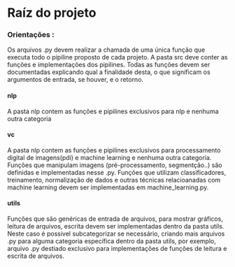 # Raíz do projeto
### Orientações :

Os arquivos .py devem realizar a chamada de uma única função que executa todo o pipiline proposto de cada projeto.
A pasta src deve conter as funções e implementações dos pipilines. 
Todas as funções devem ser documentadas explicando
qual a finalidade desta, o que significam os argumentos de entrada, se houver, e o retorno.

#### nlp

A pasta nlp contem as funções e pipilines exclusivos para nlp e nenhuma outra categoria


#### vc

A pasta nlp contem as funções e pipilines exclusivos para processamento digital de imagens(pdi) e machine learning e nenhuma outra categoria.
Funções que manipulam imagens (pré-processamento, segmentção..) são definidas e implementadas nesse .py.
Funções que utilizam classificadores, treinamento, normalização de dados e outras técnicas relacioanadas com machine learning
devem ser implementadas em machine_learning.py.


#### utils

Funções que são genéricas de entrada de arquivos, para mostrar gráficos, leitura de arquivos, escrita devem ser implementadas dentro  da pasta utils.
Neste caso é possivel subcategorizar se necessário, criando mais arquivos .py para alguma categoria específica dentro da pasta utils, por exemplo, arquivo .py destiado exclusivo para implementações de funções de leitura e escrita de arquivos.


